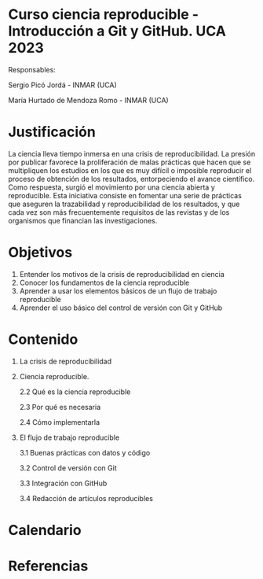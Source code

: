 Curso ciencia reproducible - Introducción a Git y GitHub. UCA 2023
===============

Responsables:

Sergio Picó Jordá - INMAR (UCA)

María Hurtado de Mendoza Romo - INMAR (UCA)

# Justificación
La ciencia lleva tiempo inmersa en una crisis de reproducibilidad. La presión por publicar favorece la proliferación de malas prácticas que hacen que se multipliquen los estudios en los que es muy difícil o imposible reproducir el proceso de obtención de los resultados, entorpeciendo el avance científico. Como respuesta, surgió el movimiento por una ciencia abierta y reproducible. Esta iniciativa consiste en fomentar una serie de prácticas que aseguren la trazabilidad y reproducibilidad de los resultados, y que cada vez son más frecuentemente requisitos de las revistas y de los organismos que financian las investigaciones.

# Objetivos
1. Entender los motivos de la crisis de reproducibilidad en ciencia
2. Conocer los fundamentos de la ciencia reproducible
3. Aprender a usar los elementos básicos de un flujo de trabajo reproducible
4. Aprender el uso básico del control de versión con Git y GitHub

# Contenido
1. La crisis de reproducibilidad
2. Ciencia reproducible.

    2.2 Qué es la ciencia reproducible
    
    2.3 Por qué es necesaria
    
    2.4 Cómo implementarla

3. El flujo de trabajo reproducible
    
    3.1 Buenas prácticas con datos y código
    
    3.2 Control de versión con Git
    
    3.3 Integración con GitHub
    
    3.4 Redacción de artículos reproducibles

# Calendario

# Referencias
